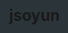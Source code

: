 # jsoyun


<!DOCTYPE html>
<html lang="en">
<head>
  <meta charset="UTF-8">
  <title>Bind Clone</title>
  <style>
    html, body {
      margin: 0;
      padding: 0;
      height: 100%;
      background-color: #2b3539;
      display: flex;
      justify-content: center;
      align-items: center;
    }

    canvas {
      display: block;
      image-rendering: pixelated;
      box-shadow: 0 0 100px #99aaaa55;
    }
  </style>
</head>

